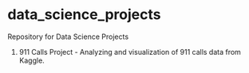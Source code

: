 # data_science_projects
Repository for Data Science Projects 

1. 911 Calls Project - Analyzing and visualization of 911 calls data from Kaggle. 
